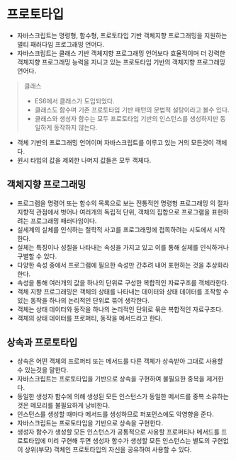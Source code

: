 # 프로토타입

- 자바스크립트는 명령형, 함수형, 프로토타입 기반 객체지향 프로그래밍을 지원하는 멀티 패러다임 프로그래밍 언어다.
- 자바스크립트는 클래스 기반 객체지향 프로그래밍 언어보다 효율적이며 더 강력한 객체지향 프로그래밍 능력을 지니고 있는 프로토타입 기반의 객체지향 프로그래밍 언어다.

> 클래스
>
> - ES6에서 클래스가 도입되었다.
> - 클래스도 함수며 기존 프로토타입 기반 패턴의 문법적 설탕이라고 볼수 있다.
> - 클래스와 생성자 함수는 모두 프로토타입 기반의 인스턴스를 생성하지만 동일하게 동작하지 않는다.

- 객체 기반의 프로그래밍 언어이며 자바스크립트를 이루고 있는 거의 모든것이 객체다.
- 원시 타입의 값을 제외한 나머지 값들은 모두 객체다.

## 객체지향 프로그래밍

- 프로그램을 명령어 또는 함수의 목록으로 보는 전통적인 명령형 프로그래밍 의 절차지향적 관점에서 벗어나 여러개의 독립적 단위, 객체의 집합으로 프로그램을 표현하려는 프로그래밍 패러다임이다.
- 실세계의 실체를 인식하는 철학적 사고를 프로그래밍에 접목하려는 시도에서 시작한다.
- 실체는 특징이나 성질을 나타내는 속성을 가지고 있고 이를 통해 실체를 인식하거나 구별할 수 있다.
- 다양한 속성 중에서 프로그램에 필요한 속성만 간추려 내어 표현하는 것을 추상화라 한다.
- 속성을 통해 여러개의 값을 하나의 단위로 구성한 복합적인 자료구조를 객체라한다.
- 객체 지향 프로그래밍은 객체의 상태를 나타내는 데이터와 상태 데이터를 조작할 수 있는 동작을 하나의 논리적인 단위로 묶어 생각한다.
- 객체는 상태 데이터와 동작을 하나의 논리적인 단위로 묶은 복합적인 자료구조다.
- 객체의 상태 데이터를 프로퍼티, 동작을 메서드라고 한다.

## 상속과 프로토타입

- 상속은 어떤 객체의 프로퍼티 또는 메서드를 다른 객체가 상속받아 그대로 사용할 수 있는것을 말한다.
- 자바스크립트는 프로토타입을 기반으로 상속을 구현하여 불필요한 중복을 제거한다.
- 동일한 생성자 함수에 의해 생성된 모든 인스턴스가 동일한 메서드를 중복 소유하는 것은 메모리를 불필요하게 낭비한다.
- 인스턴스를 생성할 때마다 메서드를 생성하므로 퍼포먼스에도 악영향을 준다.
- 자바스크립트는 프로토타입을 기반으로 상속을 구현한다.
- 생성자 함수가 생성할 모든 인스턴스가 공통적으로 사용할 프로퍼티나 메서드를 프로토타입에 미리 구현해 두면 생성자 함수가 생성할 모든 인스턴스는 별도의 구현없이 상위(부모) 객체인 프로토타입의 자신을 공유하여 사용할 수 있다.
